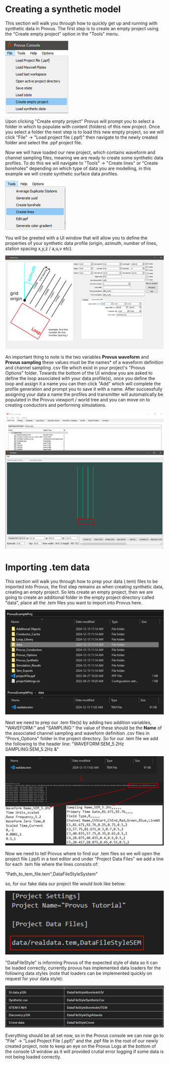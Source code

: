 # Creating a synthetic model 

This section will walk you through how to quickly get up and running with synthetic data in Provus. The first step is to create an empty project using the "Create empty project" option in the "Tools" menu.

![](../images/createempty.png)

Upon clicking "Create empty project" Provus will prompt you to select a folder in which to populate with content (folders) of this new project. Once you select a folder the next step is to load this new empty project, so we will click "File" -> "Load project file (.ppf)" then navigate to the newly created folder and select the .ppf project file. 

Now we will have loaded our new project, which contains waveform and channel sampling files, meaning we are ready to create some synthetic data profiles. To do this we will navigate to "Tools" -> "Create lines" or "Create boreholes" depending on which type of data you are modelling, in this example we will create synthetic surface data profiles. 

![](../images/createlines.png)

You will be greeted with a UI window that will allow you to define the properties of your synthetic data profile (origin, azimuth, number of lines, station spacing x,y,z / a,u,v etc). 

![](../images/synlinesUI.png)

An important thing to note is the two variables **Provus waveform** and **Provus sampling** these values must be the names* of a waveform definition and channel sampling .csv file which exist in your project's "Provus Options" folder. Towards the bottom of the UI window you are asked to define the loop associated with your data profile(s), once you define the loop and assign it a name you can then click "Add" which will complete the profile generation and prompt you to save it with a name. After successfully assigning your data a name the profiles and transmitter will automatically be populated in the Provus viewport / world tree and you can move on to creating conductors and performing simulations. 

![](../images/synlines_viewport.png)


# Importing .tem data 

This section will walk you through how to prep your data (.tem) files to be imported into Provus, the first step remains as when creating synthetic data, creating an empty project. So lets create an empty project, then we are going to create an additional folder in the empty project directory called "data", place all the .tem files you want to import into Provus here. 

![](../images/datafolder_.PNG)

Next we need to prep our .tem file(s) by adding two addition variables, "WAVEFORM:" and "SAMPLING:" the value of these should be the **Name** of the associated channel sampling and waveform definition .csv files in "Provs_Options" folder in the project directory. So for our .tem file we add the following to the header line: "WAVEFORM:SEM_5.2Hz SAMPLING:SEM_5.2Hz &"

![](../images/tem_final.PNG)


Now we need to tell Provus where to find our .tem files so we will open the project file (.ppf) in a text editor and under "Project Data Files" we add a line for each .tem file where the lines consists of:

"Path_to_tem_file.tem",DataFileStyleSystem"

so, for our fake data our project file would look like below: 

![](../images/projfile.PNG)

"DataFileStyle" is informing Provus of the expected style of data so it can be loaded correctly, currently provus has implemented data loaders for the following data styles (note that loaders can be implemented quickly on request for your data style):

![](../images/datafilestyle.PNG)

Everything should be all set now, so in the Provus console we can now go to "File" -> "Load Project File (.ppf)" and the .ppf file in the root of our newly created project, note to keep an eye on the Provus Logs at the bottom of the console UI window as it will provided crutial error logging if some data is not being loaded correctly. 